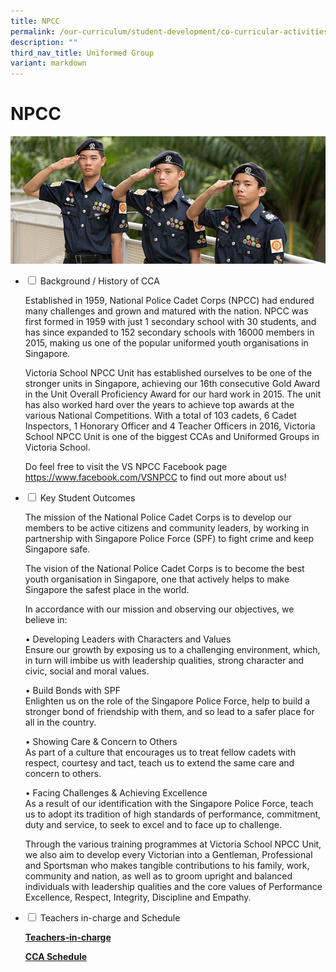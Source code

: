 ```yaml
---
title: NPCC
permalink: /our-curriculum/student-development/co-curricular-activities/uniformed-groups/npcc/
description: ""
third_nav_title: Uniformed Group
variant: markdown
---
```

# **NPCC**

![](/images/NPCC.jpg)


<ul class="jekyllcodex_accordion">
  <li>
    <input type="checkbox" id="accordion1">
    <label for="accordion1">Background / History of CCA</label>
    <div>
      <p>Established in 1959, National Police Cadet Corps (NPCC) had endured many challenges and grown and matured with the nation. NPCC was first formed in 1959 with just 1 secondary school with 30 students, and has since expanded to 152 secondary schools with 16000 members in 2015, making us one of the popular uniformed youth organisations in Singapore.</p>
			<p>Victoria School NPCC Unit has established ourselves to be one of the stronger units in Singapore, achieving our 16th consecutive Gold Award in the Unit Overall Proficiency Award for our hard work in 2015. The unit has also worked hard over the years to achieve top awards at the various National Competitions. With a total of 103 cadets, 6 Cadet Inspectors, 1 Honorary Officer and 4 Teacher Officers in 2016, Victoria School NPCC Unit is one of the biggest CCAs and Uniformed Groups in Victoria School.</p>
			<p>Do feel free to visit the VS NPCC Facebook page <a href="https://www.facebook.com/VSNPCC">https://www.facebook.com/VSNPCC</a> to find out more about us!</p>
    </div>
	</li>
	  <li>
    <input type="checkbox" id="accordion2">
    <label for="accordion2">Key Student Outcomes</label>
    <div>
			<p>The mission of the National Police Cadet Corps is to develop our members to be active citizens and community leaders, by working in partnership with Singapore Police Force (SPF) to fight crime and keep Singapore safe.</p>
			<p>The vision of the National Police Cadet Corps is to become the best youth organisation in Singapore, one that actively helps to make Singapore the safest place in the world.</p>
			<p>In accordance with our mission and observing our objectives, we believe in:</p>
			<p> • Developing Leaders with Characters and Values<br>Ensure our growth by exposing us to a challenging environment, which, in turn will imbibe us with leadership qualities, strong character and civic, social and moral values.</p>
		 <p> • Build Bonds with SPF<br>Enlighten us on the role of the Singapore Police Force, help to build a stronger bond of friendship with them, and so lead to a safer place for all in the country.</p>
			<p> • Showing Care &amp; Concern to Others<br>As part of a culture that encourages us to treat fellow cadets with respect, courtesy and tact, teach us to extend the same care and concern to others.</p>
			<p> • Facing Challenges &amp; Achieving Excellence<br>As a result of our identification with the Singapore Police Force, teach us to adopt its tradition of high standards of performance, commitment, duty and service, to seek to excel and to face up to challenge.</p>
			<p>Through the various training programmes at Victoria School NPCC Unit, we also aim to develop every Victorian into a Gentleman, Professional and Sportsman who makes tangible contributions to his family, work, community and nation, as well as to groom upright and balanced individuals with leadership qualities and the core values of Performance Excellence, Respect, Integrity, Discipline and Empathy.</p>
    </div>
	</li> 
	  <li>
    <input type="checkbox" id="accordion3">
    <label for="accordion3">Teachers in-charge and Schedule</label>
    <div>
			<p><a href="/our-people/staff/cca-teachers/"><b>Teachers-in-charge</b></a></p>
			<p><a href="/cca-schedule/"><b>CCA Schedule</b></a></p>
    </div>
	</li> 
</ul>